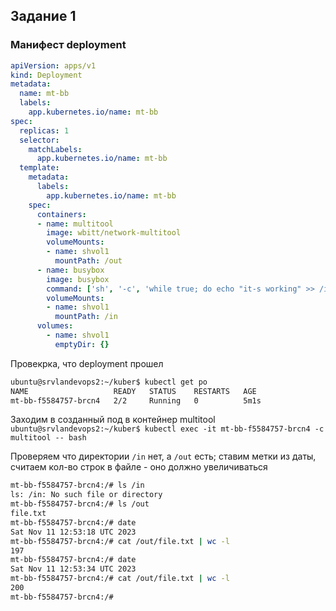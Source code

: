 ## Задание 1
### Манифест deployment
```yaml
apiVersion: apps/v1
kind: Deployment
metadata:
  name: mt-bb
  labels:
    app.kubernetes.io/name: mt-bb
spec:
  replicas: 1
  selector:
    matchLabels:
      app.kubernetes.io/name: mt-bb
  template:
    metadata:
      labels:
        app.kubernetes.io/name: mt-bb
    spec:
      containers:
      - name: multitool
        image: wbitt/network-multitool
        volumeMounts:
        - name: shvol1
          mountPath: /out
      - name: busybox
        image: busybox
        command: ['sh', '-c', 'while true; do echo "it-s working" >> /in/file.txt; sleep 2; done']
        volumeMounts:
        - name: shvol1
          mountPath: /in
      volumes:
        - name: shvol1
          emptyDir: {}
```

Провекрка, что deployment прошел
```bash
ubuntu@srvlandevops2:~/kuber$ kubectl get po
NAME                   READY   STATUS    RESTARTS   AGE
mt-bb-f5584757-brcn4   2/2     Running   0          5m1s
```

Заходим в созданный под в контейнер multitool \
`ubuntu@srvlandevops2:~/kuber$ kubectl exec -it mt-bb-f5584757-brcn4 -c multitool -- bash`

Проверяем что директории `/in` нет, а `/out` есть; ставим метки из даты, считаем кол-во строк в файле - оно должно увеличиваться
```bash
mt-bb-f5584757-brcn4:/# ls /in
ls: /in: No such file or directory
mt-bb-f5584757-brcn4:/# ls /out
file.txt
mt-bb-f5584757-brcn4:/# date
Sat Nov 11 12:53:18 UTC 2023
mt-bb-f5584757-brcn4:/# cat /out/file.txt | wc -l
197
mt-bb-f5584757-brcn4:/# date
Sat Nov 11 12:53:34 UTC 2023
mt-bb-f5584757-brcn4:/# cat /out/file.txt | wc -l
200
mt-bb-f5584757-brcn4:/#
```